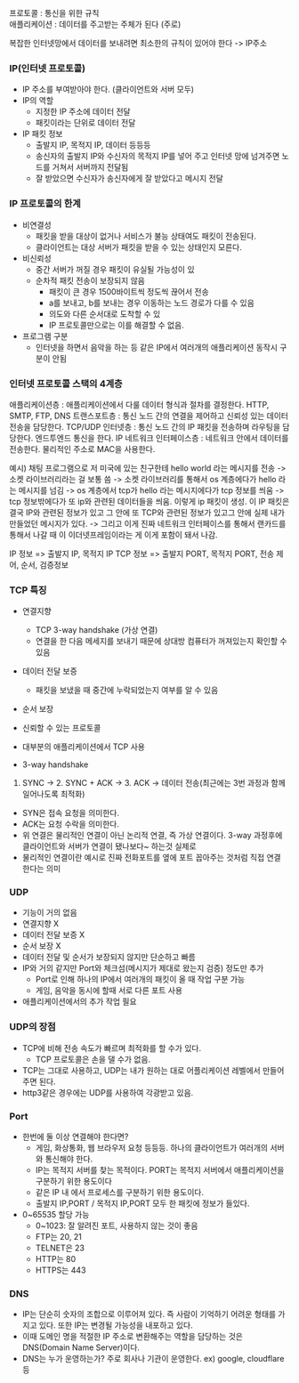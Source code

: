 프로토콜 : 통신을 위한 규칙	
애플리케이션 : 데이터를 주고받는 주체가 된다 (주로)

복잡한 인터넷망에서 데이터를 보내려면 최소한의 규칙이 있어야 한다 -> IP주소

### IP(인터넷 프로토콜)

- IP 주소를 부여받아야 한다. (클라이언트와 서버 모두)
- IP의 역할
    - 지정한 IP 주소에 데이터 전달
    - 패킷이라는 단위로 데이터 전달
- IP 패킷 정보
    - 출발지 IP, 목적지 IP, 데이터 등등등
    - 송신자의 출발지 IP와 수신자의 목적지 IP를 넣어 주고 인터넷 망에 넘겨주면 노드를 거쳐서 서버까지 전달됨
    - 잘 받았으면 수신자가 송신자에게 잘 받았다고 메시지 전달

### IP 프로토콜의 한계

- 비연결성
    - 패킷을 받을 대상이 없거나 서비스가 불능 상태여도 패킷이 전송된다.
    - 클라이언트는 대상 서버가 패킷을 받을 수 있는 상태인지 모른다.
- 비신뢰성
    - 중간 서버가 꺼질 경우 패킷이 유실될 가능성이 있
    - 순차적 패킷 전송이 보장되지 않음
        - 패킷이 큰 경우 1500바이트씩 정도씩 끊어서 전송
        - a를 보내고, b를 보내는 경우 이동하는 노드 경로가 다를 수 있음
        - 의도와 다른 순서대로 도착할 수 있
        - IP 프로토콜만으로는 이를 해결할 수 없음.
- 프로그램 구분
    - 인터넷을 하면서 음악을 하는 등 같은 IP에서 여러개의 애플리케이션 동작시 구분이 안됨

### 인터넷 프로토콜 스택의 4계층
애플리케이션층 : 애플리케이션에서 다룰 데이터 형식과 절차를 결정한다. HTTP, SMTP, FTP, DNS
트랜스포트층 : 통신 노드 간의 연결을 제어하고 신뢰성 있는 데이터 전송을 담당한다. TCP/UDP
인터넷층 : 통신 노드 간의 IP 패킷을 전송하며 라우팅을 담당한다. 엔드투엔드 통신을 한다. IP
네트워크 인터페이스층 : 네트워크 안에서 데이터를 전송한다. 물리적인 주소로 MAC을 사용한다.

예시) 
채팅 프로그램으로 저 미국에 있는 친구한테 hello world 라는 메시지를 전송 
->  소켓 라이브러리라는 걸 보통 씀 
-> 소켓 라이브러리를 통해서 os 계층에다가 hello 라는 메시지를 넘김 
-> os 계층에서 tcp가 hello 라는 메시지에다가 tcp 정보를 씌움 
-> tcp 정보밖에다가 또 ip와 관련된 데이터들을 씌움. 이렇게 ip 패킷이 생성. 이 IP 패킷은 결국 IP와 관련된 정보가 있고 그 안에 또 TCP와 관련된 정보가 있고그 안에 실제 내가 만들었던 메시지가 있다. 
-> 그리고 이게 진짜 네트워크 인터페이스를 통해서 랜카드를 통해서 나갈 때 이 이더넷프레임이라는 게 이게 포함이 돼서 나감.

IP 정보 => 출발지 IP, 목적지 IP
TCP 정보 => 출발지 PORT, 목적지 PORT, 전송 제어, 순서, 검증정보

### TCP 특징

- 연결지향
    - TCP 3-way handshake (가상 연결)
    - 연결을 한 다음 메세지를 보내기 때문에 상대방 컴퓨터가 꺼져있는지 확인할 수 있음
- 데이터 전달 보증
    - 패킷을 보냈을 때 중간에 누락되었는지 여부를 알 수 있음
- 순서 보장
- 신뢰할 수 있는 프로토콜
- 대부분의 애플리케이션에서 TCP 사용

- 3-way handshake
1. SYNC -> 2. SYNC + ACK -> 3. ACK -> 데이터 전송(최근에는 3번 과정과 함께 일어나도록 최적화)	
- SYN은 접속 요청을 의미한다.
- ACK는 요청 수락을 의미한다.
- 위 연결은 물리적인 연결이 아닌 논리적 연결, 즉 가상 연결이다. 3-way 과정후에 클라이언트와 서버가 연결이 됐나보다~ 하는것 실제로 
- 물리적인 연결이란 예시로 진짜 전화포트를 옆에 포트 꼽아주는 것처럼 직접 연결 한다는 의미


### UDP

- 기능이 거의 없음
- 연결지향 X
- 데이터 전달 보증 X
- 순서 보장 X
- 데이터 전달 및 순서가 보장되지 않지만 단순하고 빠름
- IP와 거의 같지만 Port와 체크섬(메시지가 제대로 왔는지 검증) 정도만 추가
    - Port로 인해 하나의 IP에서 여러개의 패킷이 올 때 작업 구분 가능
    - 게임, 음악을 동시에 할때 서로 다른 포트 사용
- 애플리케이션에서의 추가 작업 필요

### UDP의 장점

- TCP에 비해 전송 속도가 빠르며 최적화를 할 수가 있다.
    - TCP 프로토콜은 손을 댈 수가 없음.
- TCP는 그대로 사용하고, UDP는 내가 원하는 대로 어플리케이션 레벨에서 만들어 주면 된다.
- http3같은 경우에는 UDP를 사용하여 각광받고 있음.

### Port

- 한번에 둘 이상 연결해야 한다면?
    - 게임, 화상통화, 웹 브라우저 요청 등등등. 하나의 클라이언트가 여러개의 서버와 통신해야 한다.
	- IP는 목적지 서버를 찾는 목적이다. PORT는 목적지 서버에서 애플리케이션을 구분하기 위한 용도이다
	- 같은 IP 내 에서 프로세스를 구분하기 위한 용도이다.
	- 출발지 IP,PORT / 목적지 IP,PORT 모두 한 패킷에 정보가 들있다.
- 0~65535 할당 가능
    - 0~1023: 잘 알려진 포트, 사용하지 않는 것이 좋음
    - FTP는 20, 21
    - TELNET은 23
    - HTTP는 80
    - HTTPS는 443

### DNS
- IP는 단순히 숫자의 조합으로 이루어져 있다. 즉 사람이 기억하기 어려운 형태를 가지고 있다. 또한 IP는 변경될 가능성을 내포하고 있다.
- 이때 도메인 명을 적절한 IP 주소로 변환해주는 역할을 담당하는 것은 DNS(Domain Name Server)이다.
- DNS는 누가 운영하는가? 주로 회사나 기관이 운영한다. ex) google, cloudflare 등
